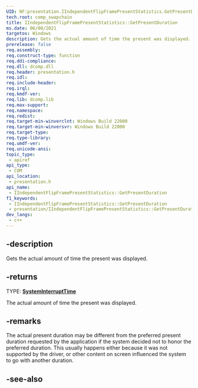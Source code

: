 ```yaml
---
UID: NF:presentation.IIndependentFlipFramePresentStatistics.GetPresentDuration
tech.root: comp_swapchain
title: IIndependentFlipFramePresentStatistics::GetPresentDuration
ms.date: 06/08/2021
targetos: Windows
description: Gets the actual amount of time the present was displayed.
prerelease: false
req.assembly: 
req.construct-type: function
req.ddi-compliance: 
req.dll: dcomp.dll
req.header: presentation.h
req.idl: 
req.include-header: 
req.irql: 
req.kmdf-ver: 
req.lib: dcomp.lib
req.max-support: 
req.namespace: 
req.redist: 
req.target-min-winverclnt: Windows Build 22000
req.target-min-winversvr: Windows Build 22000
req.target-type: 
req.type-library: 
req.umdf-ver: 
req.unicode-ansi: 
topic_type:
 - apiref
api_type:
 - COM
api_location:
 - presentation.h
api_name:
 - IIndependentFlipFramePresentStatistics::GetPresentDuration
f1_keywords:
 - IIndependentFlipFramePresentStatistics::GetPresentDuration
 - presentation/IIndependentFlipFramePresentStatistics::GetPresentDuration
dev_langs:
 - c++
---
```


## -description

Gets the actual amount of time the present was displayed.

## -returns

TYPE: **[SystemInterruptTime](ns-presentationtypes-systeminterrupttime.md)**

The actual amount of time the present was displayed.

## -remarks

The actual present duration may be different from the preferred present duration requested by the application if the system decided not to honor the preferred duration. This usually happens either because it was not supported by the driver, or other content on screen influenced the system to go with another duration.

## -see-also


